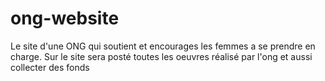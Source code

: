 # ong-website
Le site d'une ONG qui soutient et encourages les femmes a se prendre en charge.
Sur le site sera posté toutes les oeuvres réalisé par l'ong et aussi collecter 
des fonds

